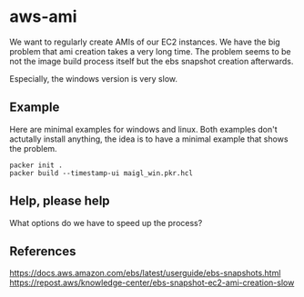 # aws-ami

We want to regularly create AMIs of our EC2 instances.
We have the big problem that ami creation takes a very long time.
The problem seems to be not the image build process itself but
the ebs snapshot creation afterwards.

Especially, the windows version is very slow.

## Example

Here are minimal examples for windows and linux.
Both examples don't actutally install anything, the idea
is to have a minimal example that shows the problem.

```
packer init .
packer build --timestamp-ui maigl_win.pkr.hcl
```

## Help, please help

What options do we have to speed up the process?

## References

https://docs.aws.amazon.com/ebs/latest/userguide/ebs-snapshots.html
https://repost.aws/knowledge-center/ebs-snapshot-ec2-ami-creation-slow
